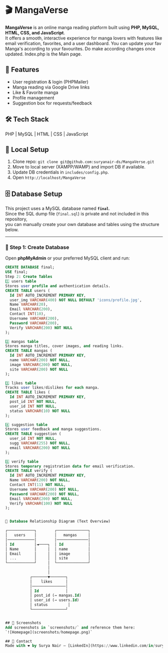 # 🎬 MangaVerse

**MangaVerse** is an online manga reading platform built using **PHP, MySQL, HTML, CSS, and JavaScript**.  
It offers a smooth, interactive experience for manga lovers with features like email verification, favorites, and a user dashboard. You can update your fav Manga's according to your favourites. Do make according changes once updated.
Index.php is the Main page.

## 🌟 Features
- User registration & login (PHPMailer)
- Manga reading via Google Drive links
- Like & Favorite manga
- Profile management
- Suggestion box for requests/feedback

## 🛠️ Tech Stack
PHP | MySQL | HTML | CSS | JavaScript

## 🚀 Local Setup
1. Clone repo: `git clone git@github.com:suryanair-ds/MangaVerse.git`
2. Move to local server (XAMPP/WAMP) and import DB if available.
3. Update DB credentials in `includes/config.php`.
4. Open `http://localhost/MangaVerse`

## 🗄️ Database Setup

This project uses a MySQL database named **`final`**.  
Since the SQL dump file (`final.sql`) is private and not included in this repository,  
you can manually create your own database and tables using the structure below.

---

### 🧱 Step 1: Create Database
Open **phpMyAdmin** or your preferred MySQL client and run:
```sql
CREATE DATABASE final;
USE final;
Step 2: Create Tables
1️⃣ users table
Stores user profile and authentication details.
CREATE TABLE users (
  Id INT AUTO_INCREMENT PRIMARY KEY,
  user_img VARCHAR(400) NOT NULL DEFAULT 'icons/profile.jpg',
  Name VARCHAR(20),
  Email VARCHAR(200),
  Contact INT(10),
  Username VARCHAR(200),
  Password VARCHAR(200),
  Verify VARCHAR(200) NOT NULL
);

2️⃣ mangas table
Stores manga titles, cover images, and reading links.
CREATE TABLE mangas (
  Id INT AUTO_INCREMENT PRIMARY KEY,
  name VARCHAR(200) NOT NULL,
  image VARCHAR(200) NOT NULL,
  site VARCHAR(200) NOT NULL
);

3️⃣ likes table
Tracks user likes/dislikes for each manga.
CREATE TABLE likes (
  Id INT AUTO_INCREMENT PRIMARY KEY,
  post_id INT NOT NULL,
  user_id INT NOT NULL,
  status VARCHAR(10) NOT NULL
);

4️⃣ suggestion table
Stores user feedback and manga suggestions.
CREATE TABLE suggestion (
  user_id INT NOT NULL,
  sugg VARCHAR(255) NOT NULL,
  email VARCHAR(200) NOT NULL
);

5️⃣ verify table
Stores temporary registration data for email verification.
CREATE TABLE verify (
  Id INT AUTO_INCREMENT PRIMARY KEY,
  Name VARCHAR(200) NOT NULL,
  Contact INT(11) NOT NULL,
  Username VARCHAR(200) NOT NULL,
  Password VARCHAR(200) NOT NULL,
  Email VARCHAR(200) NOT NULL,
  Verify VARCHAR(100) NOT NULL
);


🧩 Database Relationship Diagram (Text Overview)

┌────────────┐        ┌──────────────┐
│   users    │        │   mangas     │
│────────────│        │──────────────│
│ Id         │◄────┐  │ Id           │
│ Name       │     │  │ name         │
│ Email      │     │  │ image        │
│ ...        │     │  │ site         │
└────────────┘     │  └──────────────┘
                   │
                   │
           ┌───────▼───────┐
           │    likes      │
           │───────────────│
           │ Id            │
           │ post_id (→ mangas.Id)
           │ user_id (→ users.Id)
           │ status         │
           └───────────────┘


## 📸 Screenshots
Add screenshots in `screenshots/` and reference them here:
`![Homepage](screenshots/homepage.png)`

## 💬 Contact
Made with ❤️ by Surya Nair — [LinkedIn](https://www.linkedin.com/in/suryanair/)

